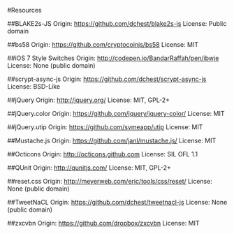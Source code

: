 #Resources

##BLAKE2s-JS
Origin: https://github.com/dchest/blake2s-js
License: Public domain

##bs58
Origin: https://github.com/cryptocoinjs/bs58
License: MIT

##iOS 7 Style Switches
Origin: http://codepen.io/BandarRaffah/pen/ibwje
License: None (public domain)

##scrypt-async-js
Origin: https://github.com/dchest/scrypt-async-js
License: BSD-Like

##jQuery
Origin: http://jquery.org/
License: MIT, GPL-2+

##jQuery.color
Origin: https://github.com/jquery/jquery-color/
License: MIT

##jQuery.utip
Origin: https://github.com/symeapp/utip
License: MIT

##Mustache.js
Origin: https://github.com/janl/mustache.js/
License: MIT

##Octicons
Origin: http://octicons.github.com
License: SIL OFL 1.1

##QUnit
Origin: http://qunitjs.com/
License: MIT, GPL-2+

##reset.css
Origin: http://meyerweb.com/eric/tools/css/reset/
License: None (public domain)

##TweetNaCL
Origin: https://github.com/dchest/tweetnacl-js
License: None (public domain)

##zxcvbn
Origin: https://github.com/dropbox/zxcvbn
License: MIT
